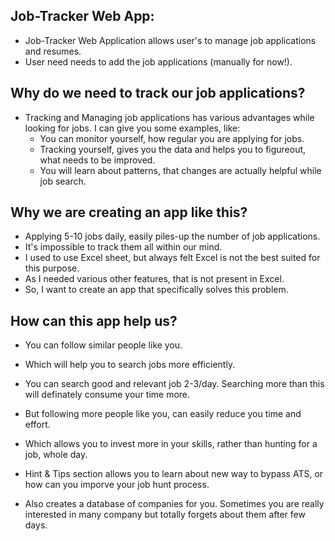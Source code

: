 ## Job-Tracker Web App:
+ Job-Tracker Web Application allows user's to manage job applications and resumes.
+ User need needs to add the job applications (manually for now!).

## Why do we need to track our job applications?
+ Tracking and Managing job applications has various advantages while looking for jobs. I can give you some examples, like:
   + You can monitor yourself, how regular you are applying for jobs.
   + Tracking yourself, gives you the data and helps you to figureout, what needs to be improved.
   + You will learn about patterns, that changes are actually helpful while job search.

## Why we are creating an app like this?
+ Applying 5-10 jobs daily, easily piles-up the number of job applications.
+ It's impossible to track them all within our mind.
+ I used to use Excel sheet, but always felt Excel is not the best suited for this purpose.
+ As I needed various other features, that is not present in Excel.
+ So, I want to create an app that specifically solves this problem.

## How can this app help us?
+ You can follow similar people like you.
+ Which will help you to search jobs more efficiently.
+ You can search good and relevant job 2-3/day. Searching more than this will definately consume your time more.
+ But following more people like you, can easily reduce you time and effort.
+ Which allows you to invest more in your skills, rather than hunting for a job, whole day.

+ Hint & Tips section allows you to learn about new way to bypass ATS, or how can you imporve your job hunt process.
+ Also creates a database of companies for you. Sometimes you are really interested in many company but totally forgets about them after few days.
